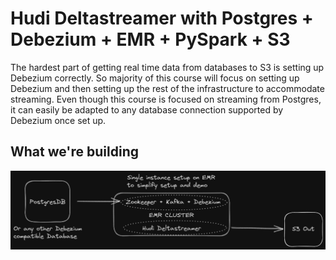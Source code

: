 # Hudi Deltastreamer with Postgres + Debezium + EMR + PySpark + S3

The hardest part of getting real time data from databases to S3 is setting up Debezium correctly. So majority of this course will focus on setting up Debezium and then setting up the rest of the infrastructure to accommodate streaming. Even though this course is focused on streaming from Postgres, it can easily be adapted to any database connection supported by Debezium once set up.

## What we're building

![Preview](https://raw.githubusercontent.com/wernerbihl/debezium-emr-hudi-deltastreamer-sample/master/preview.png)
